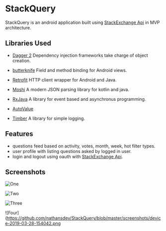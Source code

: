 # StackQuery

StackQuery is an android application built using [StackExchange Api](https://api.stackexchange.com/docs) in MVP architecture.

## Libraries Used

- [Dagger 2](http://google.github.io/dagger/) Dependency injection frameworks take charge of object creation.

- [butterknife](https://github.com/JakeWharton/butterknife) Field and method binding for Android views.

- [Retrofit](https://github.com/square/retrofit) HTTP client wrapper for Android and Java.

- [Moshi](http://google.github.io/dagger/) A modern JSON parsing library for kotlin and java.

- [RxJava](https://github.com/ReactiveX/RxJava) A library for event based and asynchronus programming.

- [AutoValue](https://github.com/google/auto)

- [Timber](https://github.com/JakeWharton/timber) A library for simple logging.

## Features

- questions feed based on activity, votes, month, week, hot filter types.
- user profile with listing questions asked by logged in user.
- login and logout using oauth with [StackExchange Api](https://api.stackexchange.com/docs).

## Screenshots

![One](https://github.com/nathansdev/StackQuery/blob/master/screenshots/device-2019-03-28-153906.png)

![Two](https://github.com/nathansdev/StackQuery/blob/master/screenshots/device-2019-03-28-153929.png)

![Three](https://github.com/nathansdev/StackQuery/blob/master/screenshots/device-2019-03-28-154004.png)

![Four](https://github.com/nathansdev/StackQuery/blob/master/screenshots/device-2019-03-28-154042.png






